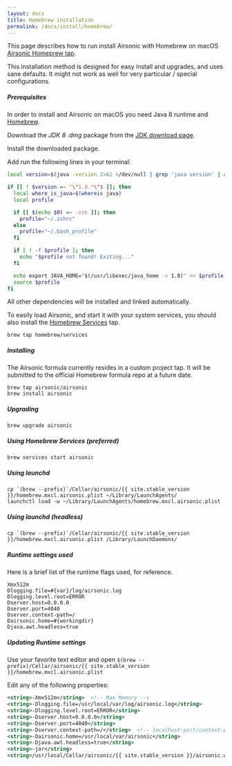 ```yaml
---
layout: docs
title: Homebrew installation
permalink: /docs/install/homebrew/
---
```

This page describes how to run install Airsonic with Homebrew on macOS [Airsonic Homeprew tap](https://github.com/airsonic/homebrew-airsonic/).

This installation method is designed for easy install and upgrades, and uses sane defaults. It might not work as well for very particular / special configurations.

##### Prerequisites

In order to install and Airsonic on macOS you need Java 8 runtime and [Homebrew](https://brew.sh).

Download the _JDK 8 .dmg_ package from the [JDK download page](https://www.oracle.com/technetwork/java/javase/downloads/jdk8-downloads-2133151.html).

Install the downloaded package.

Add run the following lines in your terminal:

```bash
local version=$(java -version 2>&1 >/dev/null | grep 'java version' | awk '{print $3}')

if [[ ! $version =~ ^\"1.8.*\"$ ]]; then
  local where_is_java=$(whereis java)
  local profile

  if [[ $(echo $0) =~ -zsh ]]; then
    profile="~/.zshrc"
  else
    profile="~/.bash_profile"
  fi

  if [ ! -f $profile ]; then
    echo "$profile not found! Exiting..."
  fi

  echo export JAVA_HOME="$(/usr/libexec/java_home -v 1.8)" >> $profile && \
  source $profile
fi
```

All other dependencies will be installed and linked automatically.

To easily load Airsonic, and start it with your system services, you should also install the [Homebrew Services](https://github.com/Homebrew/homebrew-services) tap.

```
brew tap homebrew/services
```

##### Installing

The Airsonic formula currently resides in a custom project tap. It will be submitted to the official Homebrew formula repo at a future date.

```
brew tap airsonic/airsonic
brew install airsonic
```

##### Upgrading

```
brew upgrade airsonic
```

##### Using Homebrew Services (preferred)

```
brew services start airsonic
```

##### Using launchd

```
cp `(brew --prefix)`/Cellar/airsonic/{{ site.stable_version }}/homebrew.mxcl.airsonic.plist ~/Library/LaunchAgents/
launchctl load -w ~/Library/LaunchAgents/homebrew.mxcl.airsonic.plist
```

##### Using launchd (headless)

```
cp `(brew --prefix)`/Cellar/airsonic/{{ site.stable_version }}/homebrew.mxcl.airsonic.plist /Library/LaunchDaemons/
```

##### Runtime settings used

Here is a brief list of the runtime flags used, for reference.

```
Xmx512m
Dlogging.file=#{var}/log/airsonic.log
Dlogging.level.root=ERROR
Dserver.host=0.0.0.0
Dserver.port=4040
Dserver.context-path=/
Dairsonic.home=#{workingdir}
Djava.awt.headless=true
```

##### Updating Runtime settings

Use your favorite text editor and open `$(brew --prefix)/Cellar/airsonic/{{ site.stable_version }}/homebrew.mxcl.airsonic.plist`

Edit any of the following properties:

```xml
<string>-Xmx512m</string>  <!-- Max Memory -->
<string>-Dlogging.file=/usr/local/var/log/airsonic.log</string>
<string>-Dlogging.level.root=ERROR</string>
<string>-Dserver.host=0.0.0.0</string>
<string>-Dserver.port=4040</string>
<string>-Dserver.context-path=/</string>  <!-- localhost:port/context-path, e.g.: /airsonic -->
<string>-Dairsonic.home=/usr/local/var/airsonic</string>
<string>-Djava.awt.headless=true</string>
<string>-jar</string>
<string>/usr/local/Cellar/airsonic/{{ site.stable_version }}/airsonic.war</string>
```